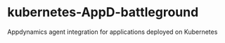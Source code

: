 # kubernetes-AppD-battleground
Appdynamics agent integration for applications deployed on Kubernetes
